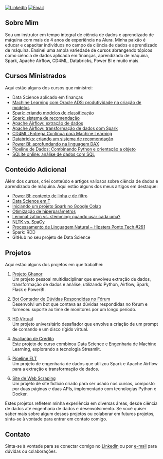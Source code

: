 [![LinkedIn](https://img.shields.io/badge/LinkedIn-Conectar-blue)](https://www.linkedin.com/in/igor-nascimento-alves/)
[![Email](https://img.shields.io/badge/Email-Contato-red)](mailto:igor.nascimento.flipe@gmail.com)

## Sobre Mim

Sou um instrutor em tempo integral de ciência de dados e aprendizado de máquina com mais de 4 anos de experiência na Alura. Minha paixão é educar e capacitar indivíduos no campo da ciência de dados e aprendizado de máquina. Ensinei uma ampla variedade de cursos abrangendo tópicos como ciência de dados aplicada em finanças, aprendizado de máquina, Spark, Apache Airflow, CD4ML, Databricks, Power BI e muito mais.

## Cursos Ministrados

Aqui estão alguns dos cursos que ministrei:

- Data Science aplicado em finanças
- [Machine Learning com Oracle ADS: produtividade na criação de modelos](https://www.alura.com.br/curso-online-machine-learning-oracle-ads-criacao-modelos)
- [Spark: criando modelos de classificação](https://www.alura.com.br/curso-online-spark-modelos-classificacao)
- [Spark: sistema de recomendação](https://www.alura.com.br/curso-online-spark-sistema-recomendacao)
- [Apache Airflow: extração de dados](https://www.alura.com.br/curso-online-apache-airflow-extracao-dados)
- [Apache Airflow: transformação de dados com Spark](https://www.alura.com.br/curso-online-apache-airflow-transformacao-dados-spark)
- [CD4ML: Entrega Contínua para Machine Learning](https://www.alura.com.br/curso-online-cd4ml-entrega-continua-machine-learning)
- [Databricks: criando um sistema de recomendação](https://www.alura.com.br/curso-online-databricks-criando-sistema-recomendacao)
- [Power BI: aprofundando na linguagem DAX](https://www.alura.com.br/curso-online-power-bi-aprofundando-linguagem-dax)
- [Pipeline de Dados: Combinando Python e orientação a objeto](https://www.alura.com.br/curso-online-pipeline-dados-combinando-python-orientacao-objeto)
- [SQLite online: análise de dados com SQL](https://cursos.alura.com.br/course/sqlite-online-analise-dados-sql)
  
## Conteúdo Adicional

Além dos cursos, criei conteúdo e artigos valiosos sobre ciência de dados e aprendizado de máquina. Aqui estão alguns dos meus artigos em destaque:

- [Power BI: contexto de linha e de filtro](https://www.alura.com.br/artigos/power-bi-contexto-linha-filtro)
- [Data Science em T](https://www.alura.com.br/artigos/data-science-em-t)
- [Iniciando um projeto Spark no Google Colab](https://www.alura.com.br/artigos/iniciando-projeto-spark-no-colab)
- [Otimização de hiperparâmetros](https://www.alura.com.br/artigos/otimizacao-de-parametros)
- [Lemmatization vs. stemming: quando usar cada uma?](https://www.alura.com.br/artigos/lemmatization-vs-stemming-quando-usar-cada-uma)
- [NLTK vs. SpaCy](https://www.alura.com.br/artigos/nltk-vs-spacy)
- [Processamento de Linguagem Natural – Hipsters Ponto Tech #291](https://www.hipsters.tech/processamento-de-linguagem-natural-hipsters-ponto-tech-291)
- Spark: RDD
- GitHub no seu projeto de Data Science

## Projetos

Aqui estão alguns dos projetos em que trabalhei:

1. [Projeto Ghanor](https://github.com/IgorNascAlves/projeto_ghanor)  
   Um projeto pessoal multidisciplinar que envolveu extração de dados, transformação de dados e análise, utilizando Python, Airflow, Spark, Flask e PowerBI.

2. [Bot Contador de Dúvidas Respondidas no Fórum](https://github.com/IgorNascAlves/ig-11)  
   Desenvolvi um bot que contava as dúvidas respondidas no fórum e forneceu suporte ao time de monitores por um longo período.

3. [HD Virtual](https://github.com/IgorNascAlves/HD-virtual)  
   Um projeto universitário desafiador que envolve a criação de um prompt de comando e um disco rígido virtual.

4. [Avaliação de Crédito](https://github.com/IgorNascAlves/Avaliacao_Credito)  
   Este projeto de curso combinou Data Science e Engenharia de Machine Learning, explorando a tecnologia Streamlit.

5. [Pipeline ELT](https://github.com/IgorNascAlves/pipeline_ELT)  
   Um projeto de engenharia de dados que utilizou Spark e Apache Airflow para a extração e transformação de dados.

6. [Site de Web Scraping](https://github.com/IgorNascAlves/site-web-scraping-)  
   Um projeto de site fictício criado para ser usado nos cursos, composto por duas páginas e duas APIs, implementado com tecnologias Python e Docker.

Estes projetos refletem minha experiência em diversas áreas, desde ciência de dados até engenharia de dados e desenvolvimento. Se você quiser saber mais sobre algum desses projetos ou colaborar em futuros projetos, sinta-se à vontade para entrar em contato comigo.

## Contato

Sinta-se à vontade para se conectar comigo no [Linkedin](https://www.linkedin.com/in/igor-nascimento-alves/) ou por [e-mail](mailto:igor.nascimento.flipe@gmail.com) para dúvidas ou colaborações.

